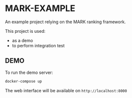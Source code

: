 # MARK-EXAMPLE

An example project relying on the MARK ranking framework.

This project is used:

* as a demo
* to perform integration test

## DEMO

To run the demo server:

```bash
docker-compose up
```

The web interface will be available on ```http://localhost:8000```

